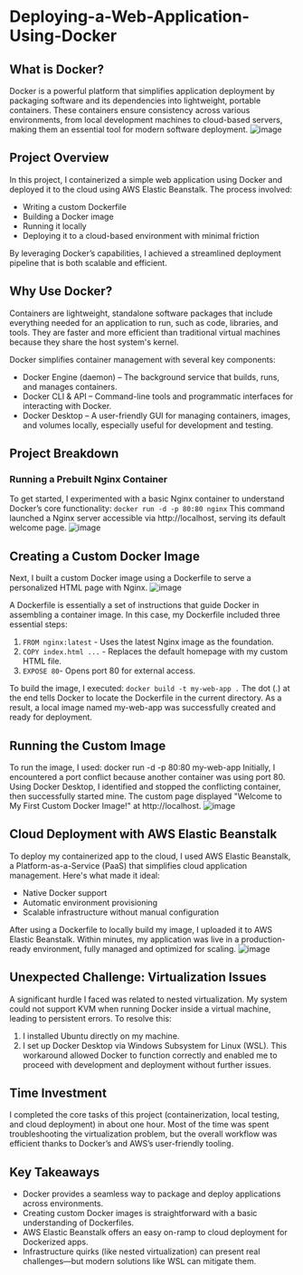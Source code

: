 # Deploying-a-Web-Application-Using-Docker
## What is Docker?
Docker is a powerful platform that simplifies application deployment by packaging software and its dependencies into lightweight, portable containers. These containers ensure consistency across various environments, from local development machines to cloud-based servers, making them an essential tool for modern software deployment.
![image](https://github.com/user-attachments/assets/96f0ecb0-a4ca-4656-b371-e5d9cc42beec)

## Project Overview
In this project, I containerized a simple web application using Docker and deployed it to the cloud using AWS Elastic Beanstalk. The process involved:
- Writing a custom Dockerfile
- Building a Docker image
- Running it locally
- Deploying it to a cloud-based environment with minimal friction

By leveraging Docker’s capabilities, I achieved a streamlined deployment pipeline that is both scalable and efficient.

## Why Use Docker?
Containers are lightweight, standalone software packages that include everything needed for an application to run, such as code, libraries, and tools. They are faster and more efficient than traditional virtual machines because they share the host system's kernel.

Docker simplifies container management with several key components:
- Docker Engine (daemon) – The background service that builds, runs, and manages containers.
- Docker CLI & API – Command-line tools and programmatic interfaces for interacting with Docker.
- Docker Desktop – A user-friendly GUI for managing containers, images, and volumes locally, especially useful for development and testing.

## Project Breakdown
### Running a Prebuilt Nginx Container
To get started, I experimented with a basic Nginx container to understand Docker’s core functionality: `docker run -d -p 80:80 nginx`
This command launched a Nginx server accessible via http://localhost, serving its default welcome page.
![image](https://github.com/user-attachments/assets/58f55b3e-d8af-418a-98cd-de51c289bda6)

## Creating a Custom Docker Image
Next, I built a custom Docker image using a Dockerfile to serve a personalized HTML page with Nginx.
![image](https://github.com/user-attachments/assets/65f8c0e6-00b0-48c0-8e98-52722607f167)

A Dockerfile is essentially a set of instructions that guide Docker in assembling a container image. In this case, my Dockerfile included three essential steps:
1) `FROM nginx:latest` - Uses the latest Nginx image as the foundation.
2)	`COPY index.html ...` - Replaces the default homepage with my custom HTML file.
3)	`EXPOSE 80`- Opens port 80 for external access.

To build the image, I executed: `docker build -t my-web-app .` The dot (.) at the end tells Docker to locate the Dockerfile in the current directory. As a result, a local image named my-web-app was successfully created and ready for deployment.

## Running the Custom Image
To run the image, I used:
docker run -d -p 80:80 my-web-app
Initially, I encountered a port conflict because another container was using port 80. Using Docker Desktop, I identified and stopped the conflicting container, then successfully started mine. The custom page displayed "Welcome to My First Custom Docker Image!" at http://localhost.
![image](https://github.com/user-attachments/assets/8dab65f6-6b40-4df0-8a3c-f457820883e3)

## Cloud Deployment with AWS Elastic Beanstalk
To deploy my containerized app to the cloud, I used AWS Elastic Beanstalk, a Platform-as-a-Service (PaaS) that simplifies cloud application management. Here's what made it ideal:
- Native Docker support
- Automatic environment provisioning
- Scalable infrastructure without manual configuration

After using a Dockerfile to locally build my image, I uploaded it to AWS Elastic Beanstalk. Within minutes, my application was live in a production-ready environment, fully managed and optimized for scaling.
![image](https://github.com/user-attachments/assets/a32a5771-63ee-4842-a3cf-ca1e05561f32)

## Unexpected Challenge: Virtualization Issues
A significant hurdle I faced was related to nested virtualization. My system could not support KVM when running Docker inside a virtual machine, leading to persistent errors. To resolve this:
1.	I installed Ubuntu directly on my machine.
2.	I set up Docker Desktop via Windows Subsystem for Linux (WSL).
This workaround allowed Docker to function correctly and enabled me to proceed with development and deployment without further issues.

## Time Investment
I completed the core tasks of this project (containerization, local testing, and cloud deployment) in about one hour. Most of the time was spent troubleshooting the virtualization problem, but the overall workflow was efficient thanks to Docker’s and AWS’s user-friendly tooling.

## Key Takeaways
- Docker provides a seamless way to package and deploy applications across environments.
- Creating custom Docker images is straightforward with a basic understanding of Dockerfiles.
- AWS Elastic Beanstalk offers an easy on-ramp to cloud deployment for Dockerized apps.
- Infrastructure quirks (like nested virtualization) can present real challenges—but modern solutions like WSL can mitigate them.


